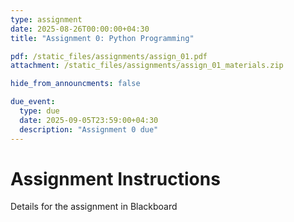 ```yaml
---
type: assignment
date: 2025-08-26T00:00:00+04:30
title: "Assignment 0: Python Programming"

pdf: /static_files/assignments/assign_01.pdf
attachment: /static_files/assignments/assign_01_materials.zip

hide_from_announcments: false

due_event: 
  type: due
  date: 2025-09-05T23:59:00+04:30
  description: "Assignment 0 due"
---
```


# Assignment Instructions

Details for the assignment in Blackboard

